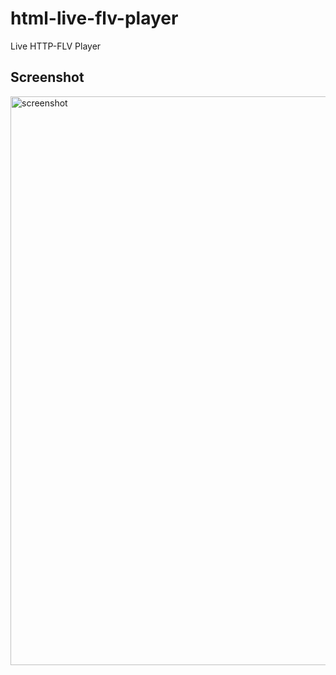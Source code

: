 # html-live-flv-player

Live HTTP-FLV Player

## Screenshot
<img width="910" alt="screenshot" src="https://user-images.githubusercontent.com/26853900/116420945-02ff7900-a871-11eb-9036-50f5fcbd1266.png">

